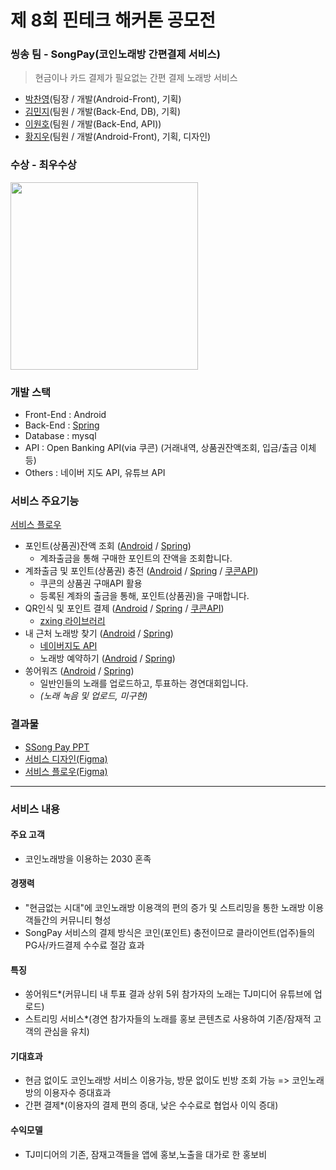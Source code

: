 # 제 8회 핀테크 해커톤 공모전

### 씽송 팀 - SongPay(코인노래방 간편결제 서비스)
> 현금이나 카드 결제가 필요없는 간편 결제 노래방 서비스

- <a href="https://github.com/Dolphin-PC" target="_blank">박찬영</a>(팀장 / 개발(Android-Front), 기획)
- <a href="https://github.com/MinzyKim" target="_blank">김민지</a>(팀원 / 개발(Back-End, DB), 기획)
- <a href="https://github.com/BONOBONOBOo" target="_blank">이원호</a>(팀원 / 개발(Back-End, API))
- <a href="https://github.com/scalarH" target="_blank">황지우</a>(팀원 / 개발(Android-Front), 기획, 디자인)

### 수상 - 최우수상

<img width="300" src="https://raw.githubusercontent.com/fintech-hackathon/android-front/master/2020%EB%85%84%20%EC%A0%9C8%ED%9A%8C%20%ED%95%80%ED%85%8C%ED%81%AC%20%ED%95%B4%EC%BB%A4%ED%86%A4%20%EC%83%81%EC%9E%A5(%EC%B5%9C%EC%9A%B0%EC%88%98%EC%83%81)_%EC%94%BD%EC%86%A1.jpg"/>

### 개발 스택
- Front-End : Android
- Back-End : [Spring](https://github.com/fintech-hackathon/spring)
- Database : mysql
- API : Open Banking API(via 쿠콘) (거래내역, 상품권잔액조회, 입금/출금 이체 등)
- Others : 네이버 지도 API, 유튜브 API

### 서비스 주요기능

[서비스 플로우](https://www.figma.com/proto/b302LrYEx1QCy2B774Nktg/SSongPay_Android?type=design&node-id=165-18&t=vBRsfKlCwSU6bRev-0&scaling=scale-down&page-id=0%3A1&starting-point-node-id=165%3A18)

- 포인트(상품권)잔액 조회 ([Android](https://github.com/fintech-hackathon/SongPay/blob/master/app/src/main/java/com/example/myapplication/CurrentMoneyActivity.java#L139) / [Spring](https://github.com/fintech-hackathon/spring/blob/master/singsong/src/main/java/com/singsong/singsong/controller/concon/CooconController.java#L66))
  - 계좌출금을 통해 구매한 포인트의 잔액을 조회합니다.
- 계좌출금 및 포인트(상품권) 충전 ([Android](https://github.com/fintech-hackathon/SongPay/blob/master/app/src/main/java/com/example/myapplication/PointChargeActivity.java#L99) / [Spring](https://github.com/fintech-hackathon/spring/blob/master/singsong/src/main/java/com/singsong/singsong/controller/user/UserController.java#L148) / [쿠콘API](https://github.com/fintech-hackathon/spring/blob/master/singsong/src/main/java/com/singsong/singsong/controller/concon/CooconController.java#L163))
  - 쿠콘의 상품권 구매API 활용
  - 등록된 계좌의 출금을 통해, 포인트(상품권)을 구매합니다.
- QR인식 및 포인트 결제 ([Android](https://github.com/fintech-hackathon/SongPay/blob/master/app/src/main/java/com/example/myapplication/ScanQrActivity.java#L31) / [Spring](https://github.com/fintech-hackathon/spring/blob/master/singsong/src/main/java/com/singsong/singsong/controller/user/UserController.java#L200) / [쿠콘API](https://github.com/fintech-hackathon/spring/blob/master/singsong/src/main/java/com/singsong/singsong/controller/concon/CooconController.java#L271))
  - [zxing 라이브러리](https://github.com/journeyapps/zxing-android-embedded)
- 내 근처 노래방 찾기 ([Android](https://github.com/fintech-hackathon/SongPay/blob/master/app/src/main/java/com/example/myapplication/FindActivity.java#L162) / [Spring](https://github.com/fintech-hackathon/spring/blob/master/singsong/src/main/java/com/singsong/singsong/controller/owner/OwnerController.java#L27))
  - [네이버지도 API](https://www.ncloud.com/product/applicationService/maps)
  - 노래방 예약하기 ([Android](https://github.com/fintech-hackathon/SongPay/blob/master/app/src/main/java/com/example/myapplication/ReserveActivity.java#L160) / [Spring](https://github.com/fintech-hackathon/spring/blob/master/singsong/src/main/java/com/singsong/singsong/controller/user/UserController.java))
- 쏭어워즈 ([Android](https://github.com/fintech-hackathon/SongPay/blob/master/app/src/main/java/com/example/myapplication/MusicPlayerActivity.java#L88) / [Spring](https://github.com/fintech-hackathon/spring/blob/master/singsong/src/main/java/com/singsong/singsong/controller/record/RecordController.java#L28))
  - 일반인들의 노래를 업로드하고, 투표하는 경연대회입니다.
  - *(노래 녹음 및 업로드, 미구현)*

### 결과물

- [SSong Pay PPT](https://fintech-hackathon.github.io/SongPay/SSongPay%20PPT.pdf)
- [서비스 디자인(Figma)](https://www.figma.com/file/b302LrYEx1QCy2B774Nktg/SSongPay_Android?type=design&node-id=0-1&mode=design&t=vBRsfKlCwSU6bRev-0)
- [서비스 플로우(Figma)](https://www.figma.com/proto/b302LrYEx1QCy2B774Nktg/SSongPay_Android?type=design&node-id=165-18&t=vBRsfKlCwSU6bRev-0&scaling=scale-down&page-id=0%3A1&starting-point-node-id=165%3A18)

---

### 서비스 내용

#### 주요 고객

- 코인노래방을 이용하는 2030 혼족

#### 경쟁력

- "현금없는 시대"에 코인노래방 이용객의 편의 증가 및 스트리밍을 통한 노래방 이용객들간의 커뮤니티 형성
- SongPay 서비스의 결제 방식은 코인(포인트) 충전이므로 클라이언트(업주)들의 PG사/카드결제 수수료 절감 효과

#### 특징

- 쏭어워드\*(커뮤니티 내 투표 결과 상위 5위 참가자의 노래는 TJ미디어 유튜브에 업로드)
- 스트리밍 서비스\*(경연 참가자들의 노래를 홍보 콘텐츠로 사용하여 기존/잠재적 고객의 관심을 유치)

#### 기대효과

- 현금 없이도 코인노래방 서비스 이용가능, 방문 없이도 빈방 조회 가능 => 코인노래방의 이용자수 증대효과
- 간편 결제\*(이용자의 결제 편의 증대, 낮은 수수료로 협업사 이익 증대)

#### 수익모델

- TJ미디어의 기존, 잠재고객들을 앱에 홍보,노출을 대가로 한 홍보비
